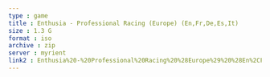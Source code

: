 ```yaml
---
type : game
title : Enthusia - Professional Racing (Europe) (En,Fr,De,Es,It)
size : 1.3 G
format : iso
archive : zip
server : myrient
link2 : Enthusia%20-%20Professional%20Racing%20%28Europe%29%20%28En%2CFr%2CDe%2CEs%2CIt%29
---
```

